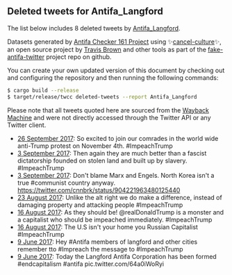## Deleted tweets for Antifa_Langford

The list below includes 8 deleted tweets by
[Antifa_Langford](https://twitter.com/Antifa_Langford).



Datasets generated by [Antifa Checker 161 Project](https://twitter.com/antifacheck161) using ✨[cancel-culture](https://github.com/travisbrown/cancel-culture)✨, an open source project by 
[Travis Brown](https://twitter.com/travisbrown) and other tools as part of the 
[fake-antifa-twitter](https://github.com/antifacheck161/fake-antifa-twitter) project repo on github.

You can create your own updated version of this document by checking out and configuring the
repository and then running the following commands:

```bash
$ cargo build --release
$ target/release/twcc deleted-tweets --report Antifa_Langford
```

Please note that all tweets quoted here are sourced from the
[Wayback Machine](https://web.archive.org) and were not directly accessed through the Twitter API or
any Twitter client.

* [26 September 2017](https://web.archive.org/web/20191211030537/https://twitter.com/Antifa_Langford/status/912822216668020736): So excited to join our comrades in the world wide anti-Trump protest on November 4th.  #ImpeachTrump <!--912822216668020736-->
* [ 3 September 2017](https://web.archive.org/web/20191211113128/https://twitter.com/Antifa_Langford/status/904233611771092992): Then again they are much better than a fascist dictatorship founded on stolen land and built up by slavery.  #ImpeachTrump <!--904233611771092992-->
* [ 3 September 2017](https://web.archive.org/web/20191211113128/https://twitter.com/Antifa_Langford/status/904233611771092992): Don't blame Marx and Engels. North Korea isn't a true  #communist  country anyway. https://twitter.com/cnnbrk/status/904221963480125440 <!--904232730535145472-->
* [23 August 2017](https://web.archive.org/web/20191211192805/https://twitter.com/Antifa_Langford/status/900232733141729280): Unlike the alt right we do make a difference, instead of damaging property and attacking people  #ImpeachTrump <!--900232733141729280-->
* [16 August 2017](https://web.archive.org/web/20191212064918/https://twitter.com/Antifa_Langford/status/897690219302068225): As they should be!  @realDonaldTrump  is a monster and a capitalist who should be impeached immediately.  #ImpeachTrump <!--897690219302068225-->
* [16 August 2017](https://web.archive.org/web/20191212065431/https://twitter.com/Antifa_Langford/status/897687265106956288): The U.S isn't your home you Russian Capitalist  #ImpeachTrump <!--897687265106956288-->
* [ 9 June 2017](https://web.archive.org/web/20190623042148/https://twitter.com/Antifa_Langford/status/873253752890736640): Hey  #Antifa   members of langford and other cities remember tto  #Impreach  the message to  #ImpeachTrump <!--873253752890736640-->
* [ 9 June 2017](https://web.archive.org/web/20190623042151/https://twitter.com/Antifa_Langford/status/873248950802927618): Today the Langford Antifa Corporation has been formed  #endcapitalism   #antifa  pic.twitter.com/64a0iWoRyi <!--873248950802927618-->
